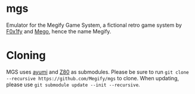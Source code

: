 # mgs
Emulator for the Megify Game System, a fictional retro game system by [F0x1fy](https://github.com/F0x1fy) and [Mego](https://github.com/MegaLoler), hence the name Megify.

# Cloning
MGS uses [ayumi](https://github.com/true-grue/ayumi) and [Z80](https://github.com/redcode/Z80) as submodules.
Please be sure to run `git clone --recursive https://github.com/Megify/mgs` to clone.
When updating, please use `git submodule update --init --recursive`.